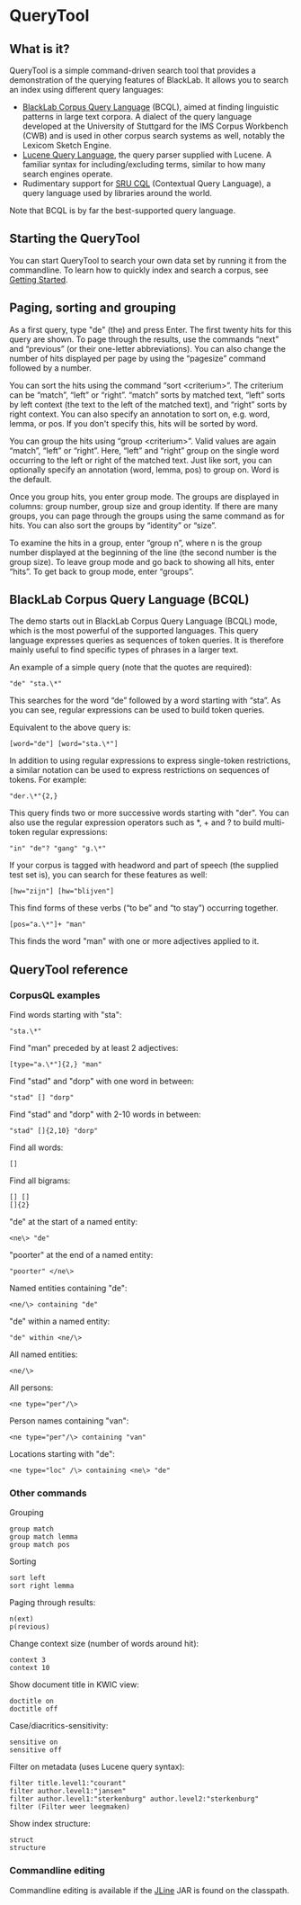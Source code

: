 # QueryTool

## What is it?

QueryTool is a simple command-driven search tool that provides a demonstration of the querying features of BlackLab. It allows you to search an index using different query languages:

- [BlackLab Corpus Query Language](/guide/corpus-query-language.html) (BCQL), aimed at finding linguistic patterns in large text corpora. A dialect of the query language developed at the University of Stuttgard for the IMS Corpus Workbench (CWB) and is used in other corpus search systems as well, notably the Lexicom Sketch Engine.
- [Lucene Query Language](https://lucene.apache.org/core/8_0_0/queryparser/org/apache/lucene/queryparser/classic/package-summary.html#Overview), the query parser supplied with Lucene. A familiar syntax for including/excluding terms, similar to how many search engines operate.
- Rudimentary support for [SRU CQL](http://zing.z3950.org/cql/intro.html) (Contextual Query Language), a query language used by libraries around the world.

Note that BCQL is by far the best-supported query language.

## Starting the QueryTool

You can start QueryTool to search your own data set by running it from the commandline. To learn how to quickly index and search a corpus, see [Getting Started](/guide/getting-started.md).

## Paging, sorting and grouping

As a first query, type "de" (the) and press Enter. The first twenty hits for this query are shown. To page through the results, use the commands “next” and “previous” (or their one-letter abbreviations). You can also change the number of hits displayed per page by using the “pagesize” command followed by a number.

You can sort the hits using the command “sort <criterium\>”. The criterium can be “match”, “left” or “right”. “match” sorts by matched text, “left” sorts by left context (the text to the left of the matched text), and “right” sorts by right context. You can also specify an annotation to sort on, e.g. word, lemma, or pos. If you don't specify this, hits will be sorted by word.

You can group the hits using “group <criterium\>”. Valid values are again “match”, “left” or “right”. Here, “left” and “right” group on the single word occurring to the left or right of the matched text. Just like sort, you can optionally specify an annotation (word, lemma, pos) to group on. Word is the default.

Once you group hits, you enter group mode. The groups are displayed in columns: group number, group size and group identity. If there are many groups, you can page through the groups using the same command as for hits. You can also sort the groups by “identity” or “size”.

To examine the hits in a group, enter “group n”, where n is the group number displayed at the beginning of the line (the second number is the group size). To leave group mode and go back to showing all hits, enter “hits”. To get back to group mode, enter “groups”.

## BlackLab Corpus Query Language (BCQL)

The demo starts out in BlackLab Corpus Query Language (BCQL) mode, which is the most powerful of the supported languages. This query language expresses queries as sequences of token queries. It is therefore mainly useful to find specific types of phrases in a larger text.

An example of a simple query (note that the quotes are required):

	"de" "sta.\*"

This searches for the word “de” followed by a word starting with “sta”. As you can see, regular expressions can be used to build token queries.

Equivalent to the above query is:

	[word="de"] [word="sta.\*"]

In addition to using regular expressions to express single-token restrictions, a similar notation can be used to express restrictions on sequences of tokens. For example:

	"der.\*"{2,}

This query finds two or more successive words starting with "der". You can also use the regular expression operators such as \*, + and ? to build multi-token regular expressions:

	"in" "de"? "gang" "g.\*"

If your corpus is tagged with headword and part of speech (the supplied test set is), you can search for these features as well:

	[hw="zijn"] [hw="blijven"]

This find forms of these verbs (“to be” and “to stay”) occurring together.

	[pos="a.\*"]+ "man"

This finds the word "man" with one or more adjectives applied to it.

## QueryTool reference

### CorpusQL examples

Find words starting with "sta":

	"sta.\*"

Find "man" preceded by at least 2 adjectives:

	[type="a.\*"]{2,} "man"

Find "stad" and "dorp" with one word in between:

	"stad" [] "dorp"

Find "stad" and "dorp" with 2-10 words in between:

	"stad" []{2,10} "dorp"

Find all words:

	[]

Find all bigrams:

	[] []
	[]{2}

"de" at the start of a named entity:

	<ne\> "de"

"poorter" at the end of a named entity:

	"poorter" </ne\>

Named entities containing "de":

	<ne/\> containing "de"

"de" within a named entity:

	"de" within <ne/\>

All named entities:

	<ne/\>

All persons:

	<ne type="per"/\>

Person names containing "van":

	<ne type="per"/\> containing "van"

Locations starting with "de":

	<ne type="loc" /\> containing <ne\> "de"

### Other commands

Grouping

	group match
	group match lemma
	group match pos

Sorting

	sort left
	sort right lemma

Paging through results:

	n(ext)
	p(revious)

Change context size (number of words around hit):

	context 3
	context 10

Show document title in KWIC view:

	doctitle on
	doctitle off

Case/diacritics-sensitivity:

	sensitive on
	sensitive off

Filter on metadata (uses Lucene query syntax):

	filter title.level1:"courant"
	filter author.level1:"jansen"
	filter author.level1:"sterkenburg" author.level2:"sterkenburg"
	filter (Filter weer leegmaken)

Show index structure:

	struct
	structure

### Commandline editing

Commandline editing is available if the [JLine](http://jline.sourceforge.net/) JAR is found on the classpath.
